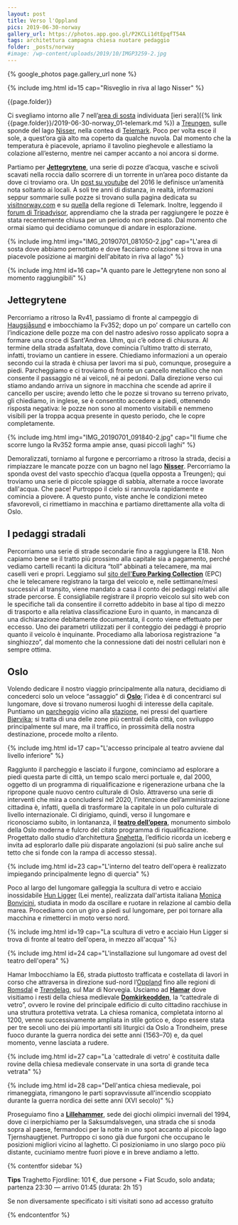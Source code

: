 ```yaml
---
layout: post
title: Verso l'Oppland
pics: 2019-06-30-norway
gallery_url: https://photos.app.goo.gl/P2KCLi1dtEpqfT54A
tags: architettura campagna chiesa nuotare pedaggio
folder: _posts/norway
#image: /wp-content/uploads/2019/10/IMGP3259-2.jpg
---
```


{% google_photos page.gallery_url none %}

{% include img.html id=15 cap="Risveglio in riva al lago Nisser" %}

{{page.folder}}

Ci svegliamo intorno alle 7 nell’[area di sosta](https://park4night.com/lieu/64873/#.Yv3Oj3ZByUl) individuata [ieri sera]({% link {{page.folder}}/2019-06-30-norway_01-telemark.md %}) a [Treungen](https://www.visitnorway.com/listings/r%C3%B8yrodden-treungen/8484/), sulle sponde del lago [Nisser](https://www.visitnorway.com/listings/canoe-cayak-on-lake-nisser-(vr%C3%A5dal)/11380/), nella contea di [Telemark](https://www.visittelemark.com/). Poco per volta esce il sole, a quest’ora già alto ma coperto da qualche nuvola. Dal momento che la temperatura è piacevole, apriamo il tavolino pieghevole e allestiamo la colazione all’esterno, mentre nei camper accanto a noi ancora si dorme.

Partiamo per [**Jettegrytene**](https://www.visitnorway.com/listings/potholes/9970/), una serie di pozze d’acqua, vasche e scivoli scavati nella roccia dallo scorrere di un torrente in un’area poco distante da dove ci troviamo ora. Un [post su youtube](https://www.youtube.com/watch?v=EmCzANPiCSc&t=53s) del 2016 le definisce un’amenità nota soltanto ai locali. A soli tre anni di distanza, in realtà, informazioni seppur sommarie sulle pozze si trovano sulla pagina dedicata su [visitnorway.com](https://www.visitnorway.com/listings/potholes/9970/) e su [quella](https://www.visittelemark.com/things-to-do/potholes-p544563) della regione di Telemark. Inoltre, leggendo il [forum di Tripadvisor](https://www.tripadvisor.com/Attraction_Review-g2419721-d4598375-Reviews-Jettegrytene_i_Nissedal-Nissedal_Municipality_Telemark_Eastern_Norway.html), apprendiamo che la strada per raggiungere le pozze è stata recentemente chiusa per un periodo non precisato. Dal momento che ormai siamo qui decidiamo comunque di andare in esplorazione.

{% include img.html img="IMG_20190701_081050-2.jpg" cap="L'area di sosta dove abbiamo pernottato e dove facciamo colazione si trova in una piacevole posizione ai margini dell'abitato in riva al lago" %}

{% include img.html id=16 cap="A quanto pare le Jettegrytene non sono al momento raggiungibili" %}

## Jettegrytene

Percorriamo a ritroso la Rv41, passiamo di fronte al campeggio di [Haugsjåsund](https://www.visitnorway.com/listings/haugsj%C3%A5sund-familiecamping/7291/) e imbocchiamo la Fv352; dopo un po’ compare un cartello con l’indicazione delle pozze ma con del nastro adesivo rosso applicato sopra a formare una croce di Sant'Andrea. Uhm, qui c’è odore di chiusura. Al termine della strada asfaltata, dove comincia l’ultimo tratto di sterrato, infatti, troviamo un cantiere in essere. Chiediamo informazioni a un operaio secondo cui la strada è chiusa per lavori ma si può, comunque, proseguire a piedi. Parcheggiamo e ci troviamo di fronte un cancello metallico che non consente il passaggio né ai veicoli, né ai pedoni. Dalla direzione verso cui stiamo andando arriva un signore in macchina che scende ad aprire il cancello per uscire; avendo letto che le pozze si trovano su terreno privato, gli chiediamo, in inglese, se è consentito accedere a piedi, ottenendo risposta negativa: le pozze non sono al momento visitabili e nemmeno visibili per la troppa acqua presente in questo periodo, che le copre completamente.

{% include img.html img="IMG_20190701_091840-2.jpg" cap="Il fiume che scorre lungo la Rv352 forma ampie anse, quasi piccoli laghi" %}

Demoralizzati, torniamo al furgone e percorriamo a ritroso la strada, decisi a rimpiazzare le mancate pozze con un bagno nel lago [**Nisser**](https://www.visitnorway.com/listings/canoe-cayak-on-lake-nisser-(vr%C3%A5dal)/11380/). Percorriamo la sponda ovest del vasto specchio d’acqua (quella opposta a Treungen); qui troviamo una serie di piccole spiagge di sabbia, alternate a rocce lavorate dall'acqua. Che pace! Purtroppo il cielo si rannuvola rapidamente e comincia a piovere. A questo punto, viste anche le condizioni meteo sfavorevoli, ci rimettiamo in macchina e partiamo direttamente alla volta di Oslo.

## I pedaggi stradali

Percorriamo una serie di strade secondarie fino a raggiungere la E18. Non capiamo bene se il tratto più prossimo alla capitale sia a pagamento, perché vediamo cartelli recanti la dicitura “toll” abbinati a telecamere, ma mai caselli veri e propri. Leggiamo sul [sito dell'**Euro Parking Collection**](https://www.epcplc.com/) (EPC) che le telecamere registrano la targa del veicolo e, nelle settimane/mesi successivi al transito, viene mandato a casa il conto dei pedaggi relativi alle strade percorse. È consigliabile registrare il proprio veicolo sul sito web con le specifiche tali da consentire il corretto addebito in base al tipo di mezzo di trasporto e alla relativa classificazione Euro in quanto, in mancanza di una dichiarazione debitamente documentata, il conto viene effettuato per eccesso. Uno dei parametri utilizzati per il conteggio dei pedaggi è proprio quanto il veicolo è inquinante. Procediamo alla laboriosa registrazione “a singhiozzo”, dal momento che la connessione dati dei nostri cellulari non è sempre ottima.

## Oslo

Volendo dedicare il nostro viaggio principalmente alla natura, decidiamo di concederci solo un veloce “assaggio” di [**Oslo**](https://www.visitnorway.it/dove-andare/norvegia-orientale/oslo/); l’idea è di concentrarci sul lungomare, dove si trovano numerosi luoghi di interesse della capitale. Puntiamo un [parcheggio](https://onepark.no/?rentParking=0) vicino alla [stazione](https://www.banenor.no/reisende/stasjonsoversikt/Stasjonssok/-O-/Oslo-S/), nei pressi del quartiere [Bjørvika](https://en.wikipedia.org/wiki/Bj%C3%B8rvika); si tratta di una delle zone più centrali della città, con sviluppo principalmente sul mare, ma il traffico, in prossimità della nostra destinazione, procede molto a rilento.

{% include img.html id=17 cap="L'accesso principale al teatro avviene dal livello inferiore" %}

Raggiunto il parcheggio e lasciato il furgone, cominciamo ad esplorare a piedi questa parte di città, un tempo scalo merci portuale e, dal 2000, oggetto di un programma di riqualificazione e rigenerazione urbana che la ripropone quale nuovo centro culturale di Oslo. Attraverso una serie di interventi che mira a concludersi nel 2020, l’intenzione dell’amministrazione cittadina è, infatti, quella di trasformare la capitale in un polo culturale di livello internazionale. Ci dirigiamo, quindi, verso il lungomare e riconosciamo subito, in lontananza, il [**teatro dell’opera**](https://operaen.no/en/), monumento simbolo della Oslo moderna e fulcro del citato programma di riqualificazione. Progettato dallo studio d’architettura [Snøhetta](https://snohetta.com/), l’edificio ricorda un iceberg e invita ad esplorarlo dalle più disparate angolazioni (si può salire anche sul tetto che si fonde con la rampa di accesso stessa).

{% include img.html id=23 cap="L'interno del teatro dell'opera è realizzato impiegando principalmente legno di quercia" %}

Poco al largo del lungomare galleggia la scultura di vetro e acciaio inossidabile [Hun Ligger](https://en.wikipedia.org/wiki/She_Lies) (Lei mente), realizzata dall'artista italiana [Monica Bonvicini](https://monicabonvicini.net/), studiata in modo da oscillare e ruotare in relazione al cambio della marea. Procediamo con un giro a piedi sul lungomare, per poi tornare alla macchina e rimetterci in moto verso nord.

{% include img.html id=19 cap="La scultura di vetro e acciaio Hun Ligger si trova di fronte al teatro dell'opera, in mezzo all'acqua" %}

{% include img.html id=24 cap="L'installazione sul lungomare ad ovest del teatro dell'opera" %}

Hamar
Imbocchiamo la E6, strada piuttosto trafficata e costellata di lavori in corso che attraversa in direzione sud-nord l’[Oppland](https://it.wikipedia.org/wiki/Oppland) fino alle regioni di [Romsdal](https://it.wikipedia.org/wiki/Romsdal) e [Trøndelag](https://it.wikipedia.org/wiki/Tr%C3%B8ndelag), sul Mar di Norvegia. Usciamo ad [**Hamar**](https://www.visitnorway.com/places-to-go/eastern-norway/the-hamar-region/) dove visitiamo i resti della chiesa medievale [**Domkirkeodden**](https://domkirkeodden.no/en), la “cattedrale di vetro”, ovvero le rovine del principale edificio di culto cittadino racchiuse in una struttura protettiva vetrata. La chiesa romanica, completata intorno al 1200, venne successivamente ampliata in stile gotico e, dopo essere stata per tre secoli uno dei più importanti siti liturgici da Oslo a Trondheim, prese fuoco durante la guerra nordica dei sette anni (1563–70) e, da quel momento, venne lasciata a rudere.

{% include img.html id=27 cap="La 'cattedrale di vetro' è costituita dalle rovine della chiesa medievale conservate in una sorta di grande teca vetrata" %}

{% include img.html id=28 cap="Dell'antica chiesa medievale, poi rimaneggiata, rimangono le parti sopravvissute all'incendio scoppiato durante la guerra nordica dei sette anni (XVI secolo)" %}

Proseguiamo fino a [**Lillehammer**](https://www.visitnorway.it/dove-andare/norvegia-orientale/la-regione-di-lillehammer/), sede dei giochi olimpici invernali del 1994, dove ci inerpichiamo per la Saksumdalsvegen, una strada che si snoda sopra al paese, fermandoci per la notte in uno spot accanto al piccolo lago Tjernshaugtjenet. Purtroppo ci sono già due furgoni che occupano le posizioni migliori vicino al laghetto. Ci posizioniamo in uno slargo poco più distante, cuciniamo mentre fuori piove e in breve andiamo a letto.

{% contentfor sidebar %}

**Tips**
Traghetto Fjordline: 101 €, due persone + Fiat Scudo, solo andata; partenza 23:30 — arrivo 01:45 (durata: 2h 15′)

Se non diversamente specificato i siti visitati sono ad accesso gratuito

{% endcontentfor %}
